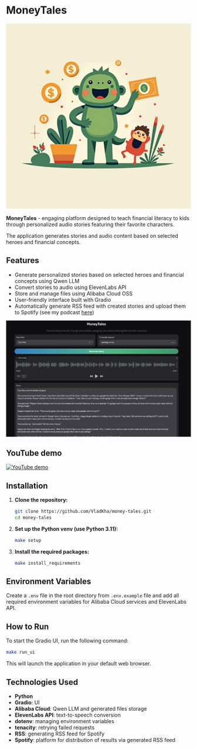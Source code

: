 # MoneyTales

![MoneyTales](MoneyTales.jpg)

**MoneyTales** - engaging platform designed to teach financial literacy to kids through personalized audio stories featuring their favorite characters. 

The application generates stories and audio content based on selected heroes and financial concepts.

## Features

- Generate personalized stories based on selected heroes and financial concepts using Qwen LLM
- Convert stories to audio using ElevenLabs API
- Store and manage files using Alibaba Cloud OSS
- User-friendly interface built with Gradio
- Automatically generate RSS feed with created stories and upload them to Spotify (see my podcast [here](https://open.spotify.com/show/42gkfdwD7XHxyevMzI9xwx?si=9eda5ffd5a774bbe))

![Usage example](usage_example.png)

## YouTube demo
[![YouTube demo](https://img.youtube.com/vi/z0771eivf8M/0.jpg)](https://www.youtube.com/watch?v=z0771eivf8M)

## Installation

1. **Clone the repository:**
   ```bash
   git clone https://github.com/VladKha/money-tales.git
   cd money-tales
   ```

2. **Set up the Python venv (use Python 3.11):**
   ```bash
   make setup
   ```

3. **Install the required packages:**
   ```bash
   make install_requirements
   ```

## Environment Variables

Create a `.env` file in the root directory from `.env.example` file 
and add all required environment variables for Alibaba Cloud services and ElevenLabs API.

## How to Run

To start the Gradio UI, run the following command:

```bash
make run_ui
```

This will launch the application in your default web browser.

## Technologies Used

- **Python**
- **Gradio**: UI
- **Alibaba Cloud**: Qwen LLM and generated files storage
- **ElevenLabs API**: text-to-speech conversion
- **dotenv**: managing environment variables
- **tenacity**: retrying failed requests
- **RSS**: generating RSS feed for Spotify
- **Spotify**: platform for distribution of results via generated RSS feed
